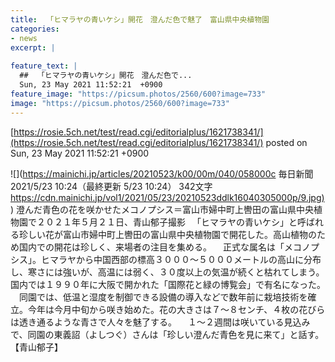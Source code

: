 ```yaml
---
title:  「ヒマラヤの青いケシ」開花　澄んだ色で魅了　富山県中央植物園  
categories:
- news
excerpt: |
  
feature_text: |
  ##  「ヒマラヤの青いケシ」開花　澄んだ色で...
  Sun, 23 May 2021 11:52:21  +0900
feature_image: "https://picsum.photos/2560/600?image=733"
image: "https://picsum.photos/2560/600?image=733"
---
```


[https://rosie.5ch.net/test/read.cgi/editorialplus/1621738341/](https://rosie.5ch.net/test/read.cgi/editorialplus/1621738341/)
posted on Sun, 23 May 2021 11:52:21  +0900

<!--more-->

![](https://mainichi.jp/articles/20210523/k00/00m/040/058000c 毎日新聞 2021/5/23 10:24（最終更新 5/23 10:24） 342文字 [https://cdn.mainichi.jp/vol1/2021/05/23/20210523ddlk16040305000p/9.jpg)](https://cdn.mainichi.jp/vol1/2021/05/23/20210523ddlk16040305000p/9.jpg)) 澄んだ青色の花を咲かせたメコノプシス＝富山市婦中町上轡田の富山県中央植物園で２０２１年５月２１日、青山郁子撮影 　「ヒマラヤの青いケシ」と呼ばれる珍しい花が富山市婦中町上轡田の富山県中央植物園で開花した。高山植物のため国内での開花は珍しく、来場者の注目を集める。 　正式な属名は「メコノプシス」。ヒマラヤから中国西部の標高３０００〜５０００メートルの高山に分布し、寒さには強いが、高温には弱く、３０度以上の気温が続くと枯れてしまう。国内では１９９０年に大阪で開かれた「国際花と緑の博覧会」で有名になった。 　同園では、低温と湿度を制御できる設備の導入などで数年前に栽培技術を確立。今年は今月中旬から咲き始めた。花の大きさは７〜８センチ、４枚の花びらは透き通るような青さで人々を魅了する。 　１〜２週間は咲いている見込みで、同園の東義詔（よしつぐ）さんは「珍しい澄んだ青色を見に来て」と話す。【青山郁子】
